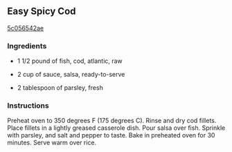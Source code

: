 ## Easy Spicy Cod

[5c056542ae](http://www.food.com/recipe/easy-spicy-cod-413989)

### Ingredients

 - 1 1/2 pound of fish, cod, atlantic, raw

 - 2 cup of sauce, salsa, ready-to-serve

 - 2 tablespoon of parsley, fresh

### Instructions

Preheat oven to 350 degrees F (175 degrees C). Rinse and dry cod fillets. Place fillets in a lightly greased casserole dish. Pour salsa over fish. Sprinkle with parsley, and salt and pepper to taste. Bake in preheated oven for 30 minutes. Serve warm over rice.